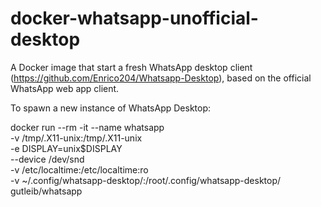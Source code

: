 # docker-whatsapp-unofficial-desktop
A Docker image that start a fresh WhatsApp desktop client (https://github.com/Enrico204/Whatsapp-Desktop), based on the official WhatsApp web app client.

To spawn a new instance of WhatsApp Desktop:

docker run --rm -it --name whatsapp \
       -v /tmp/.X11-unix:/tmp/.X11-unix \
       -e DISPLAY=unix$DISPLAY \
       --device /dev/snd \
       -v /etc/localtime:/etc/localtime:ro \
       -v ~/.config/whatsapp-desktop/:/root/.config/whatsapp-desktop/ \
       gutleib/whatsapp
